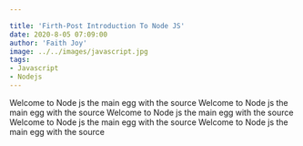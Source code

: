 ```yaml
---

title: 'Firth-Post Introduction To Node JS'
date: 2020-8-05 07:09:00
author: 'Faith Joy'
image: ../../images/javascript.jpg
tags: 
- Javascript
- Nodejs
---
```


Welcome to Node js the main egg with the source
Welcome to Node js the main egg with the source
Welcome to Node js the main egg with the source
Welcome to Node js the main egg with the source
Welcome to Node js the main egg with the source

